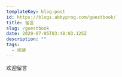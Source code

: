 ```yaml
---
templateKey: blog-post
id: https://blogs.abbyprog.com/guestbook/
title: 留言
slug: /guestbook
date: 2020-07-05T03:48:03.125Z
description: ""
tags:
  - 阅读
---
```


欢迎留言
